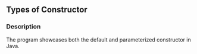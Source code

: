 ## Types of Constructor

### Description

The program showcases both the default and parameterized constructor in Java.
